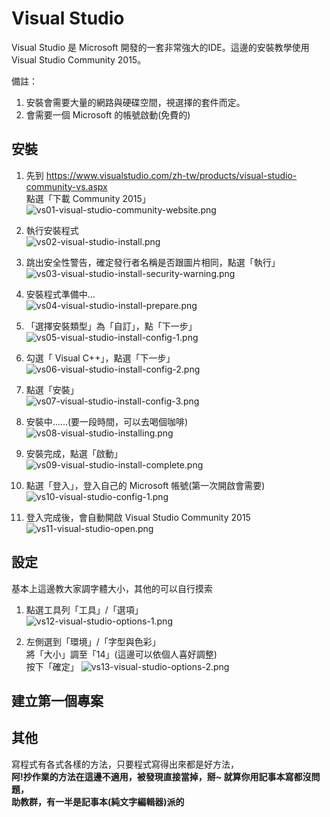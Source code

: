 # Visual Studio

Visual Studio 是 Microsoft 開發的一套非常強大的IDE。這邊的安裝教學使用Visual Studio Community 2015。  

備註：  
1. 安裝會需要大量的網路與硬碟空間，視選擇的套件而定。
2. 會需要一個 Microsoft 的帳號啟動(免費的)

## 安裝
1. 先到 https://www.visualstudio.com/zh-tw/products/visual-studio-community-vs.aspx  
   點選「下載 Community 2015」  
![vs01-visual-studio-community-website.png](../img/Ch0/vs01-visual-studio-community-website.png)

2. 執行安裝程式  
![vs02-visual-studio-install.png](../img/Ch0/vs02-visual-studio-install.png)

3. 跳出安全性警告，確定發行者名稱是否跟圖片相同，點選「執行」  
![vs03-visual-studio-install-security-warning.png](../img/Ch0/vs03-visual-studio-install-security-warning.png)

4. 安裝程式準備中...  
![vs04-visual-studio-install-prepare.png](../img/Ch0/vs04-visual-studio-install-prepare.png)

5. 「選擇安裝類型」為「自訂」，點「下一步」  
![vs05-visual-studio-install-config-1.png](../img/Ch0/vs05-visual-studio-install-config-1.png)

6. 勾選「 Visual C++」，點選「下一步」  
![vs06-visual-studio-install-config-2.png](../img/Ch0/vs06-visual-studio-install-config-2.png)

7. 點選「安裝」  
![vs07-visual-studio-install-config-3.png](../img/Ch0/vs07-visual-studio-install-config-3.png)

8. 安裝中......(要一段時間，可以去喝個咖啡)  
![vs08-visual-studio-installing.png](../img/Ch0/vs08-visual-studio-installing.png)

9. 安裝完成，點選「啟動」  
![vs09-visual-studio-install-complete.png](../img/Ch0/vs09-visual-studio-install-complete.png)

10. 點選「登入」，登入自己的 Microsoft 帳號(第一次開啟會需要)  
![vs10-visual-studio-config-1.png](../img/Ch0/vs10-visual-studio-config-1.png)

11. 登入完成後，會自動開啟 Visual Studio Community 2015  
![vs11-visual-studio-open.png](../img/Ch0/vs11-visual-studio-open.png)

## 設定
基本上這邊教大家調字體大小，其他的可以自行摸索
1. 點選工具列「工具」/「選項」  
![vs12-visual-studio-options-1.png](../img/Ch0/vs12-visual-studio-options-1.png)

2. 左側選到「環境」/「字型與色彩」  
   將「大小」調至「14」(這邊可以依個人喜好調整)  
   按下「確定」
![vs13-visual-studio-options-2.png](../img/Ch0/vs13-visual-studio-options-2.png)

## 建立第一個專案
## 其他
寫程式有各式各樣的方法，只要程式寫得出來都是好方法，<br>
<b>阿!抄作業的方法在這邊不適用，被發現直接當掉，掰~<b>
就算你用記事本寫都沒問題，<br>
助教群，有一半是記事本(純文字編輯器)派的<br>
